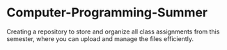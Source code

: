 # Computer-Programming-Summer
Creating a repository to store and organize all class assignments from this semester, where you can upload and manage the files efficiently.
